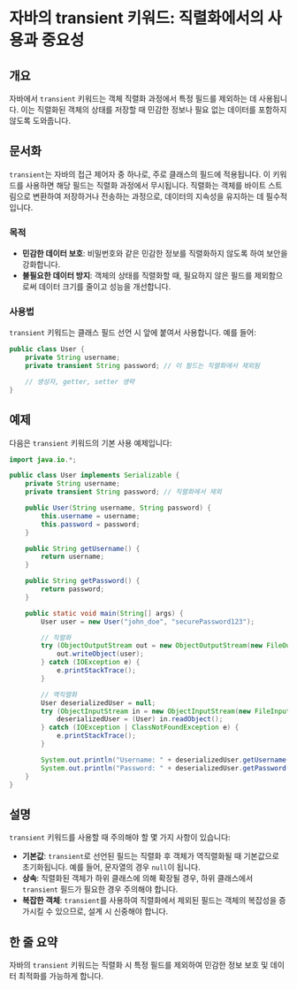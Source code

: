 <!--
Meta Description: # 자바의 transient 키워드: 직렬화에서의 사용과 중요성 ## 개요 자바에서 `transient` 키워드는 객체 직렬화 과정에서 특정 필드를 제외하는 데 사용됩니다. 이는 직렬화된 객체의 상태를 저장할 때 민감한 정보나 필요 없는 데이터를 포함하지 않도록 도와줍...
Meta Keywords: transient, user, string, username, password
-->

# 자바의 transient 키워드: 직렬화에서의 사용과 중요성

## 개요
자바에서 `transient` 키워드는 객체 직렬화 과정에서 특정 필드를 제외하는 데 사용됩니다. 이는 직렬화된 객체의 상태를 저장할 때 민감한 정보나 필요 없는 데이터를 포함하지 않도록 도와줍니다.

## 문서화
`transient`는 자바의 접근 제어자 중 하나로, 주로 클래스의 필드에 적용됩니다. 이 키워드를 사용하면 해당 필드는 직렬화 과정에서 무시됩니다. 직렬화는 객체를 바이트 스트림으로 변환하여 저장하거나 전송하는 과정으로, 데이터의 지속성을 유지하는 데 필수적입니다.

### 목적
- **민감한 데이터 보호**: 비밀번호와 같은 민감한 정보를 직렬화하지 않도록 하여 보안을 강화합니다.
- **불필요한 데이터 방지**: 객체의 상태를 직렬화할 때, 필요하지 않은 필드를 제외함으로써 데이터 크기를 줄이고 성능을 개선합니다.

### 사용법
`transient` 키워드는 클래스 필드 선언 시 앞에 붙여서 사용합니다. 예를 들어:

```java
public class User {
    private String username;
    private transient String password; // 이 필드는 직렬화에서 제외됨

    // 생성자, getter, setter 생략
}
```

## 예제
다음은 `transient` 키워드의 기본 사용 예제입니다:

```java
import java.io.*;

public class User implements Serializable {
    private String username;
    private transient String password; // 직렬화에서 제외

    public User(String username, String password) {
        this.username = username;
        this.password = password;
    }

    public String getUsername() {
        return username;
    }

    public String getPassword() {
        return password;
    }

    public static void main(String[] args) {
        User user = new User("john_doe", "securePassword123");

        // 직렬화
        try (ObjectOutputStream out = new ObjectOutputStream(new FileOutputStream("user.ser"))) {
            out.writeObject(user);
        } catch (IOException e) {
            e.printStackTrace();
        }

        // 역직렬화
        User deserializedUser = null;
        try (ObjectInputStream in = new ObjectInputStream(new FileInputStream("user.ser"))) {
            deserializedUser = (User) in.readObject();
        } catch (IOException | ClassNotFoundException e) {
            e.printStackTrace();
        }

        System.out.println("Username: " + deserializedUser.getUsername()); // john_doe
        System.out.println("Password: " + deserializedUser.getPassword()); // null
    }
}
```

## 설명
`transient` 키워드를 사용할 때 주의해야 할 몇 가지 사항이 있습니다:

- **기본값**: `transient`로 선언된 필드는 직렬화 후 객체가 역직렬화될 때 기본값으로 초기화됩니다. 예를 들어, 문자열의 경우 `null`이 됩니다.
- **상속**: 직렬화된 객체가 하위 클래스에 의해 확장될 경우, 하위 클래스에서 `transient` 필드가 필요한 경우 주의해야 합니다.
- **복잡한 객체**: `transient`를 사용하여 직렬화에서 제외된 필드는 객체의 복잡성을 증가시킬 수 있으므로, 설계 시 신중해야 합니다.

## 한 줄 요약
자바의 `transient` 키워드는 직렬화 시 특정 필드를 제외하여 민감한 정보 보호 및 데이터 최적화를 가능하게 합니다.
